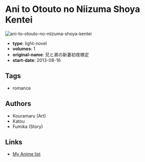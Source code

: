 # Ani to Otouto no Niizuma Shoya Kentei

![ani-to-otouto-no-niizuma-shoya-kentei](https://cdn.myanimelist.net/images/manga/3/198136.jpg)

-   **type**: light-novel
-   **volumes**: 1
-   **original-name**: 兄と弟の新妻初夜検定
-   **start-date**: 2013-08-16

## Tags

-   romance

## Authors

-   Kouramaru (Art)
-   Katou
-   Fumika (Story)

## Links

-   [My Anime list](https://myanimelist.net/manga/108226/Ani_to_Otouto_no_Niizuma_Shoya_Kentei)
